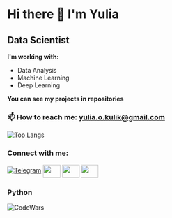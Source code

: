# Hi there 👋 I'm Yulia
## Data Scientist
**I'm working with:**
 - Data Analysis
 - Machine Learning
 - Deep Learning

**You can see my projects in repositories** 

### 📫 How to reach me: yulia.o.kulik@gmail.com
[![Top Langs](https://github-readme-stats.vercel.app/api/top-langs/?username=YuliaGavrisheva&layout=compact)](https://github.com/YuliaGavrisheva/github-readme-stats)
<h3 align="left">Connect with me:</h3>
<p align="left">
  
[![Telegram](https://img.shields.io/badge/Telegram-2CA5E0?style=for-the-badge&logo=telegram&logoColor=white)](https://t.me/YuliaKulik)
<a href="https://www.facebook.com/yulia.kulik.10" target="blank"><img align="center" src="https://cdn.jsdelivr.net/npm/simple-icons@3.0.1/icons/facebook.svg" alt="" height="30" width="40" /></a>
<a href="https://www.instagram.com/kulichok_" target="blank"><img align="center" src="https://cdn.jsdelivr.net/npm/simple-icons@3.0.1/icons/instagram.svg" alt="" height="30" width="40" /></a>
<a href="https://www.kaggle.com/yuliagavrisheva" target="blank"><img align="center" src="https://cdn.jsdelivr.net/npm/simple-icons@3.0.1/icons/kaggle.svg" alt="" height="30" width="40" /></a>
</p>

### Python 
![CodeWars](https://www.codewars.com/users/Yulia%20Gavrisheva/badges/large)
